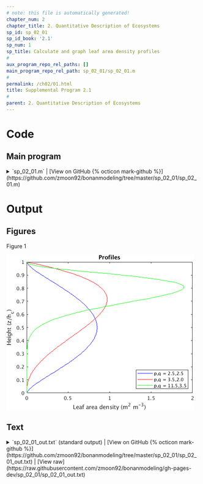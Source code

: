 ```yaml
---
# note: this file is automatically generated!
chapter_num: 2
chapter_title: 2. Quantitative Description of Ecosystems
sp_id: sp_02_01
sp_id_book: '2.1'
sp_num: 1
sp_title: Calculate and graph leaf area density profiles
# 
aux_program_repo_rel_paths: []
main_program_repo_rel_path: sp_02_01/sp_02_01.m
# 
permalink: /ch02/01.html
title: Supplemental Program 2.1
# 
parent: 2. Quantitative Description of Ecosystems
---
```


# Code

## Main program

<details>
  <summary markdown="span">
    `sp_02_01.m`
    <span class="program-code-link-sep">|</span>
    [View on GitHub {% octicon mark-github %}](https://github.com/zmoon92/bonanmodeling/tree/master/sp_02_01/sp_02_01.m)
  </summary>

```matlab
% Supplemental program 2.1

% ----------------------------------------------
% Calculate and graph leaf area density profiles
% ----------------------------------------------

% --- Parameters for beta distribution

p = [2.5, 3.5, 11.5];
q = [2.5, 2.0,  3.5];

% --- Canopy parameters

LAI = 5;              % leaf area index (m2/m2)
hc = 10;              % canopy height (m)

fprintf('Leaf area index = %6.2f\n',LAI)

% --- Create a vector of heights (z) with linearly spaced
% values from z_min to z_max with increment dz

z_min = 0;            % minimum
z_max = hc;           % maximum
dz = 0.1;             % increment
z = z_min:dz:z_max;   % z is linearly spaced between z_min and z_max with increment dz

% --- Calculate the leaf area density profile for each [p,q]

% Loop over each p,q

for i = 1:length(p)

   % Loop over each height

   sum = 0;
   for j = 1:length(z)
      x = z(j) / hc;
      lad = (LAI / hc) * (x^(p(i)-1) * (1 - x)^(q(i)-1)) / beta(p(i),q(i));

      % Numerically sum leaf area for each height

      sum = sum + lad * dz;

      % Save output for graphing

      if (i == 1)
         y1(j) = lad;
      elseif (i == 2)
         y2(j) = lad;
      elseif (i == 3)
         y3(j) = lad;
      end
   end

   fprintf('p, q = %6.2f %6.2f\n',p(i),q(i))
   fprintf('Leaf area index (numerical) = %8.4f\n',sum)

end

% --- Make graph for leaf area density in relation to relative height (z/hc)

z_rel = z ./ hc;

plot(y1,z_rel,'b-',y2,z_rel,'r-',y3,z_rel,'g-')
title('Profiles')
xlabel('Leaf area density (m^2 m^{-3})')
ylabel('Height (z/h_c)')
legend('p,q = 2.5,2.5','p,q = 3.5,2.0','p,q = 11.5,3.5','Location','southeast')
```
{: #main-program-code}

</details>



# Output

## Figures

Figure 1

<img src="https://raw.githubusercontent.com/zmoon92/bonanmodeling/gh-pages-dev/sp_02_01/fig01.png">

## Text
<details>
  <summary markdown="span">
    `sp_02_01_out.txt` (standard output)
    <span class="program-code-link-sep">|</span>
    [View on GitHub {% octicon mark-github %}](https://github.com/zmoon92/bonanmodeling/tree/master/sp_02_01/sp_02_01_out.txt)
    <span class="program-code-link-sep">|</span>
    [View raw](https://raw.githubusercontent.com/zmoon92/bonanmodeling/gh-pages-dev/sp_02_01/sp_02_01_out.txt)
  </summary>

```
Leaf area index =   5.00
p, q =   2.50   2.50
Leaf area index (numerical) =   5.0000
p, q =   3.50   2.00
Leaf area index (numerical) =   4.9993
p, q =  11.50   3.50
Leaf area index (numerical) =   5.0000
```
{: .main-program-output-text-file}

</details>